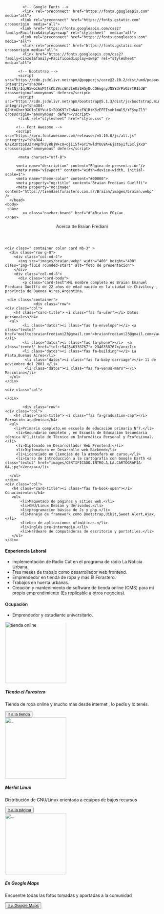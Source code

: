 
<!DOCTYPE html>
<html lang="es">
    <head>
        <title>Braian FG</title>
          <link href="https://cdn.jsdelivr.net/npm/bootstrap@5.1.3/dist/css/bootstrap.min.css" rel="stylesheet" integrity="sha384-1BmE4kWBq78iYhFldvKuhfTAU6auU8tT94WrHftjDbrCEXSU1oBoqyl2QvZ6jIW3" crossorigin="anonymous" media="all">
            <link rel="icon" href="favicon.ico" type="ico" />
            
            <!-- Google Fonts -->
            <link rel="preconnect" href="https://fonts.googleapis.com"  media="all">
           <link rel="preconnect" href="https://fonts.gstatic.com" crossorigin  media="all">
           <link href="https://fonts.googleapis.com/css2?family=Pacifico&display=swap" rel="stylesheet"  media="all">
           <link rel="preconnect" href="https://fonts.googleapis.com" media="all">
            <link rel="preconnect" href="https://fonts.gstatic.com" crossorigin media="all">
            <link href="https://fonts.googleapis.com/css2?family=Cinzel&family=Pacifico&display=swap" rel="stylesheet"  media="all">
        
          <!-- Bootstrap -->      
          <script src="https://cdn.jsdelivr.net/npm/@popperjs/core@2.10.2/dist/umd/popper.min.js" integrity="sha384-7+zCNj/IqJ95wo16oMtfsKbZ9ccEh31eOz1HGyDuCQ6wgnyJNSYdrPa03rtR1zdB" crossorigin="anonymous" defer></script>
          <script src="https://cdn.jsdelivr.net/npm/bootstrap@5.1.3/dist/js/bootstrap.min.js" integrity="sha384-QJHtvGhmr9XOIpI6YVutG+2QOK9T+ZnN4kzFN1RtK3zEFEIsxhlmWl5/YESvpZ13" crossorigin="anonymous" defer></script>
          <link rel="stylesheet" href="style.css" />
          
         <!-- Font Awesome --> 
         <script src="https://pro.fontawesome.com/releases/v5.10.0/js/all.js" integrity="sha384-G/ZR3ntz68JZrH4pfPJyRbjW+c0+ojii5f+GYiYwldYU69A+Ejat6yIfLSxljXxD" crossorigin="anonymous" defer></script>
        
          <meta charset="utf-8">
         
         <meta name="description" content="Página de presentación"/>
         <meta name="viewport" content="width=device-width, initial-scale=1">
         <meta name="theme-color" content="#00000">
         <meta property="og:title" content="Braian Frediani Guelffi">
         <meta property="og:image" content="https://tiendaelforastero.com.ar/Braian/images/braian.webp" />
      </head>
    <body>
     <nav>
            <a class="navbar-brand" href="#">Braian FG</a>
    </nav>

        
<div class="container">
   <header class="container">Acerca de Braian Frediani</header>
 
    <div class=" container color card mb-3" >
      <div class="row g-0">
        <div class="col-md-4">
          <img src="images/braian.webp" width="400" height="400" class="img-fluid rounded-start" alt="foto de presentacíon">
        </div>
        <div class="col-md-8">
          <div class="card-body">
            <p class="card-text">Mi nombre completo es Braian Emanuel Frediani Guelffi de 22 años de edad nacido en la ciudad de Chivilcoy , provincia de Buenos Aires,Argentina.
</p>
                 
     <div class="container">
                 <div class="row">
    <div class="col">
        <h4 class="card-title"> <i class="fas fa-user"></i> Datos personales</h4>
      <ul>   
            <li class="datos"><i class="fas fa-envelope"></i> <a class="texto3" href="mailto:braianfrediani23@gmail.com">braianfrediani23@gmail.com</a></li>
            <li class="datos"><i class="fas fa-phone"></i>  <a class="texto3" href="tel:+542346338767"> 2346338767</a></li>
            <li class="datos"><i class="fas fa-building"></i> La Plata,Buenos Aires</li>
             <li class="datos"><i class="fas fa-baby-carriage"></i> 11 de noviembre del 2001 </li>
             <li class="datos"><i class="fas fa-venus-mars"></i> Masculino</li>
      </ul>       
    </div>
   
    <div class="col">
      
    </div>
  </div>
      </div>
      
            <div class="row">
    <div class="col">
        <h4 class="card-title"> <i class="fas fa-graduation-cap"></i> Formación academica</h4>
      <ul>   
        <li>Primario completo,en escuela de educación primaria N°7.</li>
         <li>Secundario completo , en Escuela de Educacíón Secundaria técnica N°1,titulo de Técnico en Informática Personal y Profesional.</li>
         <li>Diplomado en Desarrollador Web Frontend.</li>
         <li>Diplomatura en Desarrollo web Backend</li>
         <li>Licenciado en Ciencias de la atmósfera en curso.</li>
         <li>Curso de Introducción a la cartografía con Google Earth <a class="texto2" href="images/CERTIFICADO.INTRO.A.LA.CARTOGRAFÍA-04.jpg">Ver</a></li>
         
      </ul>       
    </div>
    <div class="col">
       <h4 class="card-title"><i class="fas fa-book-open"></i> Conocimientos</h4>
       <ul>
           <li>Maquetado de páginas y sitios web.</li>
           <li>GNU/Linux Debian y derivados.</li>
           <li>programacíon básica de Js y php.</li>
           <li>Manejo de framework como Bootstrap,Uikit,Sweet Alert,Ajax.</li>
           <li>Uso de aplicaciones ofimáticas.</li>
           <li>Inglés pre-intermedio.</li>
           <li>Hardware de computadoras de escritorio y portatiles.</li>
       </ul>
    </div>
  </div>
  <div class="row">
    <div class="col">
        <h4 class="card-title"> <i class="fas fa-briefcase"></i> Experiencia Laboral</h4>
      <ul>   
        <li>Implementación de Radio Cut en el programa de radio La Noticia Urbana.</li>
        <li>Tres meses de trabajo como desarrollador web frontend.</li>
        <li>Emprendedor en tienda de ropa y más El Forastero.</li>
        <li>Trabajos en huerta urbanas.</li>
        <li>Creación y mantenimiento de software de tienda online (CMS) para mi propio emprendimiento
        (Es replicable a otros negocios).</li>
      </ul>       
    </div>
    <div class="col">
       <h4 class="card-title"> <i class="fas fa-briefcase"></i> Ocupación</h4>
       <ul>
          <li>Emprendedor y estudiante universitario.</li>
       </ul>
    </div>
  </div>
      </div>
    </div>
</div>    
</div>
</div>
      <div class="container contenedor">   
        <div class="row row-cols-1 row-cols-md-3 g-4">
  <div class="col">
    <div class="card h-100">
      <img src="https://tiendaelforastero.com.ar/images/logo.svg" height="200" width="200" class="card-img-top" alt="tienda online">
      <div class="card-body color">
        <h5 class="card-title texto">Tienda el Forastero</h5>
        <p class="card-text">Tienda de ropa online y mucho más desde internet , lo pedís y lo tenés.</p>
                <button type="button" class="btn btn-primary"><a href="https://tiendaelforastero.com.ar" author="tiendaelforastero" >Ir a la tienda <i class="fas fa-arrow-circle-right"></i> </a></button>
      </div>
    </div>
  </div>
  <div class="col">
    <div class="card h-100">
      <img src="https://merlotlinux.sourceforge.io/MerllotLinux.svg" height="200" width="200" class="card-img-top" alt="...">
      <div class="card-body color">
        <h5 class="card-title texto">Merlot Linux</h5>
        <p class="card-text">Distribución de GNU/Linux orientada a equipos de bajos recursos</p>
        <button type="button" class="btn btn-primary"><a href="https://merlotlinux.sourceforge.io" autor="SourceForge">Ir a la página <i class="fas fa-arrow-circle-right"></i> </a></button>
      </div>
    </div>
  </div>
  <div class="col">
    <div class="card h-100">
      <img src="images/map.webp" class="card-img-top" alt="..." height="200" width="200">
      <div class="card-body color">
        <h5 class="card-title texto">En Google Maps</h5>
        <p class="card-text">Encuentre todas las fotos tomadas y aportadas a la comunidad </p>
                <button type="button" class="btn btn-primary"><a href="https://www.google.com/maps/contrib/105898404214819741874/reviews/@-34.8220424,-59.3902224,9z/data=!3m1!4b1!4m3!8m2!3m1!1e1" author="Google Maps">Ir a Google Maps <i class="fas fa-arrow-circle-right"></i> </a></button>
      </div>
    </div>
  </div>
</div>
</div>
 <footer>
  <a href="https://wa.me/5492346338767?text=Hola te contacto desde tu pagina web para " author="ir a Whatsapp" class="whatsapp" target="_blank"> <i class="fab fa-whatsapp whatsapp-icon"></i></a>
 </footer>   
    </body>
</html>

